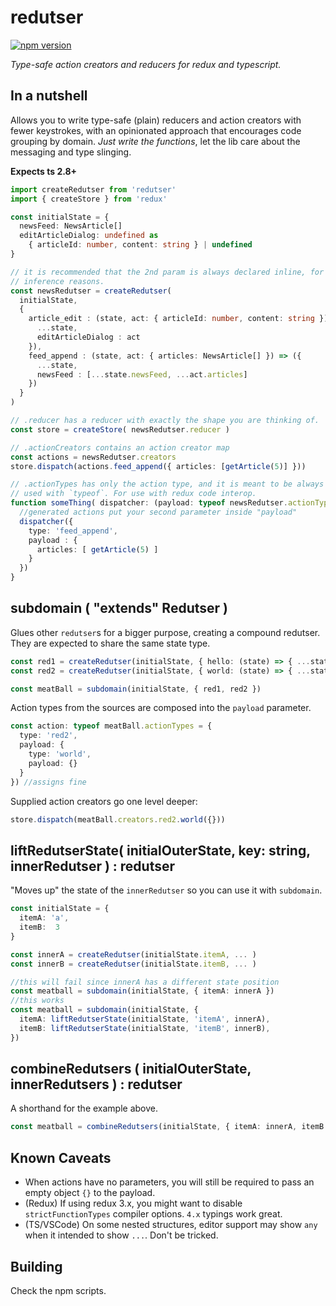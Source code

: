 # redutser

[![npm version](https://badge.fury.io/js/redutser.svg)](https://badge.fury.io/js/redutser)

_Type-safe action creators and reducers for redux and typescript._

## In a nutshell

Allows you to write type-safe (plain) reducers and action creators with fewer keystrokes,
with an opinionated approach that encourages code grouping by domain. _Just write the
functions_, let the lib care about the messaging and type slinging.

**Expects ts 2.8+**

```typescript
import createRedutser from 'redutser'
import { createStore } from 'redux'

const initialState = {
  newsFeed: NewsArticle[]
  editArticleDialog: undefined as
    { articleId: number, content: string } | undefined
}

// it is recommended that the 2nd param is always declared inline, for
// inference reasons.
const newsRedutser = createRedutser(
  initialState,
  {
    article_edit : (state, act: { articleId: number, content: string }) => ({
      ...state,
      editArticleDialog : act
    }),
    feed_append : (state, act: { articles: NewsArticle[] }) => ({
      ...state,
      newsFeed : [...state.newsFeed, ...act.articles]
    })
  }
)

// .reducer has a reducer with exactly the shape you are thinking of.
const store = createStore( newsRedutser.reducer )

// .actionCreators contains an action creator map
const actions = newsRedutser.creators
store.dispatch(actions.feed_append({ articles: [getArticle(5)] }))

// .actionTypes has only the action type, and it is meant to be always
// used with `typeof`. For use with redux code interop.
function someThing( dispatcher: (payload: typeof newsRedutser.actionTypes) => void ) {
  //generated actions put your second parameter inside "payload"
  dispatcher({
    type: 'feed_append',
    payload : {
      articles: [ getArticle(5) ]
    }
  })
}
```

## subdomain ( "extends" Redutser )

Glues other `redutser`s for a bigger purpose, creating a compound redutser. They are expected to share the same state type.

```typescript
const red1 = createRedutser(initialState, { hello: (state) => { ...state, hello: 'yes' } })
const red2 = createRedutser(initialState, { world: (state) => { ...state, world: 'yes' } })

const meatBall = subdomain(initialState, { red1, red2 })
```

Action types from the sources are composed into the `payload` parameter.

```typescript
const action: typeof meatBall.actionTypes = {
  type: 'red2',
  payload: {
    type: 'world',
    payload: {}
  }
}) //assigns fine
```

Supplied action creators go one level deeper:

```typescript
store.dispatch(meatBall.creators.red2.world({}))
```

## liftRedutserState( initialOuterState, key: string, innerRedutser ) : redutser

"Moves up" the state of the `innerRedutser` so you can use it with `subdomain`.

```typescript
const initialState = {
  itemA: 'a',
  itemB:  3
}

const innerA = createRedutser(initialState.itemA, ... )
const innerB = createRedutser(initialState.itemB, ... )

//this will fail since innerA has a different state position
const meatball = subdomain(initialState, { itemA: innerA })
//this works
const meatball = subdomain(initialState, {
  itemA: liftRedutserState(initialState, 'itemA', innerA),
  itemB: liftRedutserState(initialState, 'itemB', innerB),
})
```

## combineRedutsers ( initialOuterState, innerRedutsers ) : redutser

A shorthand for the example above.

```typescript
const meatball = combineRedutsers(initialState, { itemA: innerA, itemB: innerB })
```


## Known Caveats

  - When actions have no parameters, you will still be required to pass an empty object `{}` to the payload.
  - (Redux) If using redux 3.x, you might want to disable `strictFunctionTypes` compiler options. `4.x` typings work great.
  - (TS/VSCode) On some nested structures, editor support may show `any` when it intended to show `...`. Don't be tricked.

## Building

Check the npm scripts.
